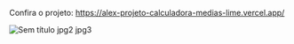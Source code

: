 Confira o projeto: https://alex-projeto-calculadora-medias-lime.vercel.app/

![Sem título jpg2 jpg3](https://github.com/Lostleleco/Projeto_calculadora_medias/assets/158625504/5560109b-d344-4acd-8b78-ee947f819f58)
